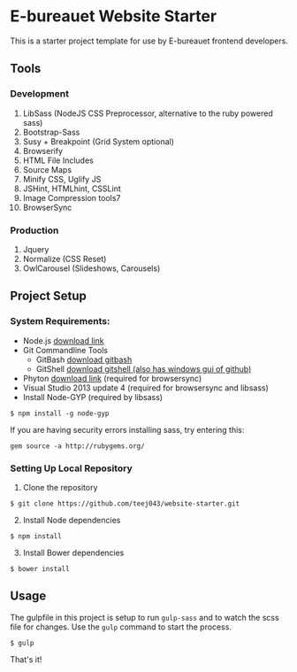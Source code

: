 # E-bureauet Website Starter

This is a starter project template for use by E-bureauet frontend developers.

## Tools

### Development

1. LibSass (NodeJS CSS Preprocessor, alternative to the ruby powered sass)
2. Bootstrap-Sass
3. Susy + Breakpoint (Grid System optional)
4. Browserify
5. HTML File Includes
6. Source Maps
7. Minify CSS, Uglify JS
8. JSHint, HTMLhint, CSSLint
9. Image Compression tools7
10. BrowserSync

### Production

1. Jquery
2. Normalize (CSS Reset)
3. OwlCarousel (Slideshows, Carousels)

## Project Setup  

### System Requirements:

* Node.js [download link](https://nodejs.org/download/)
* Git Commandline Tools
  * GitBash [download gitbash](http://git-scm.com/downloads)
  * GitShell [download gitshell (also has windows gui of github)](https://windows.github.com/index.html)
* Phyton [download link](https://www.python.org/downloads/) (required for browsersync)
* Visual Studio 2013 update 4 (required for browsersync and libsass)
* Install Node-GYP (required by libsass)
~~~
$ npm install -g node-gyp
~~~

If you are having security errors installing sass, try entering this:
~~~
gem source -a http://rubygems.org/
~~~

### Setting Up Local Repository

1. Clone the repository

~~~
$ git clone https://github.com/teej043/website-starter.git
~~~

2. Install Node dependencies

~~~
$ npm install
~~~

3. Install Bower dependencies

~~~
$ bower install
~~~

## Usage

The gulpfile in this project is setup to run `gulp-sass` and to watch the scss file for changes. Use the `gulp` command to start the process.

~~~
$ gulp
~~~

That's it!
